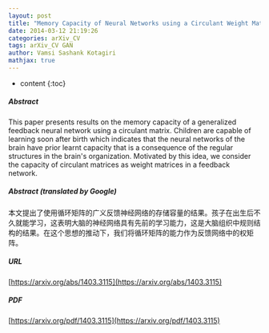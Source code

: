 ```yaml
---
layout: post
title: "Memory Capacity of Neural Networks using a Circulant Weight Matrix"
date: 2014-03-12 21:19:26
categories: arXiv_CV
tags: arXiv_CV GAN
author: Vamsi Sashank Kotagiri
mathjax: true
---
```


* content
{:toc}

##### Abstract
This paper presents results on the memory capacity of a generalized feedback neural network using a circulant matrix. Children are capable of learning soon after birth which indicates that the neural networks of the brain have prior learnt capacity that is a consequence of the regular structures in the brain's organization. Motivated by this idea, we consider the capacity of circulant matrices as weight matrices in a feedback network.

##### Abstract (translated by Google)
本文提出了使用循环矩阵的广义反馈神经网络的存储容量的结果。孩子在出生后不久就能学习，这表明大脑的神经网络具有先前的学习能力，这是大脑组织中规则结构的结果。在这个思想的推动下，我们将循环矩阵的能力作为反馈网络中的权矩阵。

##### URL
[https://arxiv.org/abs/1403.3115](https://arxiv.org/abs/1403.3115)

##### PDF
[https://arxiv.org/pdf/1403.3115](https://arxiv.org/pdf/1403.3115)

